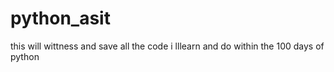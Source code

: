 # python_asit
this will wittness and save all the code i lllearn and do within the 100 days of python 
